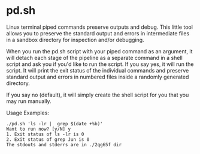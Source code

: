 # pd.sh
Linux terminal piped commands preserve outputs and debug. This little tool allows you to preserve the standard output and errors in intermediate files in a sandbox directory for inspection and/or debugging.

When you run the pd.sh script with your piped command as an argument, it will detach each stage of the pipeline as a separate command in a shell script and ask you if you'd like to run the script. If you say yes, it will run the script. It will print the exit status of the individual commands and preserve standard output and errors in numbered files inside a randomly generated directory.

If you say no (default), it will simply create the shell script for you that you may run manually.

Usage Examples:
```
./pd.sh 'ls -lr |  grep $(date +%b)'
Want to run now? [y/N] y
1. Exit status of ls -lr is 0
2. Exit status of grep Jun is 0
The stdouts and stderrs are in ./2qg65f dir

